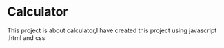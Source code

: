 # Calculator
This project is about calculator,I have created this project using javascript ,html and css
